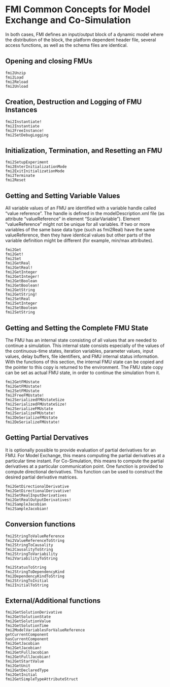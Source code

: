 # FMI Common Concepts for Model Exchange and Co-Simulation
In both cases, FMI defines an input/output block of a dynamic model where the distribution of the block, the
platform dependent header file, several access functions, as well as the schema files are identical.

## Opening and closing FMUs

```@docs
fmi2Unzip
fmi2Load
fmi2Reload
fmi2Unload
```

##  Creation, Destruction and Logging of FMU Instances

```@docs
fmi2Instantiate!
fmi2Instantiate
fmi2FreeInstance!
fmi2SetDebugLogging
```

## Initialization, Termination, and Resetting an FMU

```@docs
fmi2SetupExperiment
fmi2EnterInitializationMode
fmi2ExitInitializationMode
fmi2Terminate
fmi2Reset
```

## Getting and Setting Variable Values
All variable values of an FMU are identified with a variable handle called “value reference”. The handle is
defined in the modelDescription.xml file (as attribute “valueReference” in element
“ScalarVariable”). Element “valueReference” might not be unique for all variables. If two or more
variables of the same base data type (such as fmi2Real) have the same valueReference, then they
have identical values but other parts of the variable definition might be different (for example, min/max
attributes).

```@docs
fmi2Get
fmi2Get!
fmi2Set
fmi2GetReal
fmi2GetReal!
fmi2GetInteger
fmi2GetInteger!
fmi2GetBoolean
fmi2GetBoolean!
fmi2GetString
fmi2GetString!
fmi2SetReal
fmi2SetInteger
fmi2SetBoolean
fmi2SetString
```

## Getting and Setting the Complete FMU State
The FMU has an internal state consisting of all values that are needed to continue a simulation. This internal state consists especially of the values of the continuous-time states, iteration variables, parameter values, input values, delay buffers, file identifiers, and FMU internal status information. With the functions of this section, the internal FMU state can be copied and the pointer to this copy is returned to the environment. The FMU state copy can be set as actual FMU state, in order to continue the simulation from it.

```@docs
fmi2GetFMUstate
fmi2GetFMUstate!
fmi2SetFMUstate
fmi2FreeFMUstate!
fmi2SerializedFMUstateSize
fmi2SerializedFMUstateSize!
fmi2SerializeFMUstate
fmi2SerializeFMUstate!
fmi2DeSerializeFMUstate
fmi2DeSerializeFMUstate!
```

## Getting Partial Dervatives
It is optionally possible to provide evaluation of partial derivatives for an FMU. For Model Exchange, this
means computing the partial derivatives at a particular time instant. For Co-Simulation, this means to
compute the partial derivatives at a particular communication point. One function is provided to compute
directional derivatives. This function can be used to construct the desired partial derivative matrices.

```@docs
fmi2GetDirectionalDerivative
fmi2GetDirectionalDerivative!
fmi2SetRealInputDerivatives
fmi2GetRealOutputDerivatives!
fmi2SampleJacobian
fmi2SampleJacobian!
```

## Conversion functions

```@docs
fmi2StringToValueReference
fmi2ValueReferenceToString
fmi2StringToCausality
fmi2CausalityToString
fmi2StringToVariability
fmi2VariabilityToString

fmi2StatusToString
fmi2StringToDependencyKind
fmi2DependencyKindToString
fmi2StringToInitial
fmi2InitialToString
```

## External/Additional functions

```@docs
fmi2GetSolutionDerivative
fmi2GetSolutionState
fmi2GetSolutionValue
fmi2GetSolutionTime
fmi2ModelVariablesForValueReference
getCurrentComponent
hasCurrentComponent
fmi2GetJacobian
fmi2GetJacobian!
fmi2GetFullJacobian
fmi2GetFullJacobian!
fmi2GetStartValue
fmi2GetUnit
fmi2GetDeclaredType
fmi2GetInitial
fmi2GetSimpleTypeAttributeStruct
```
